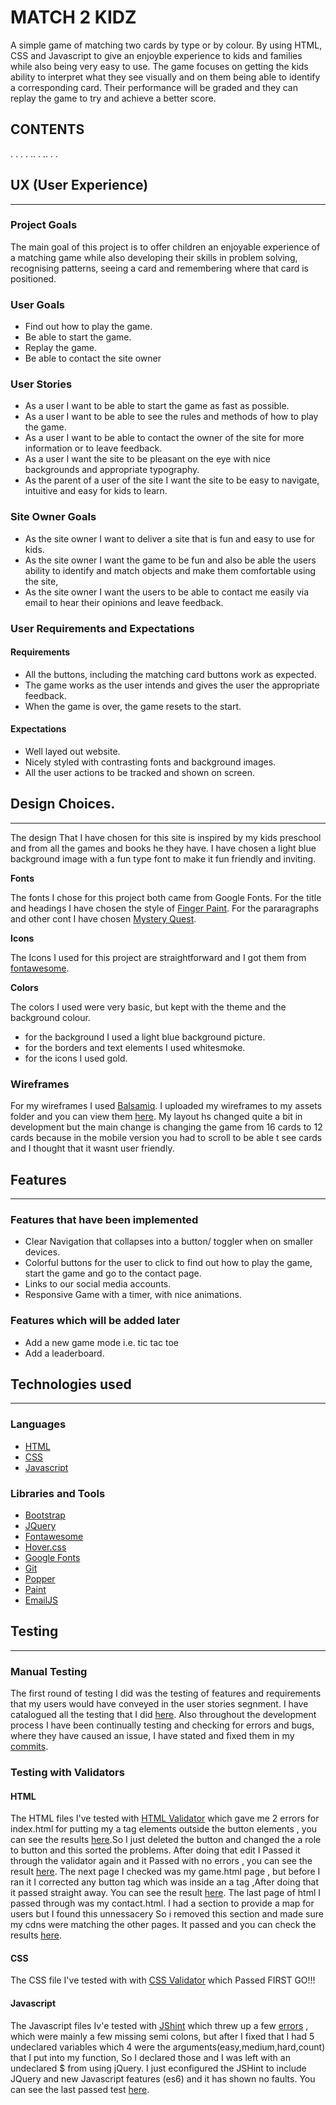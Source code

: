MATCH 2 KIDZ
===
A simple game of matching two cards by type or by colour.
By using HTML, CSS and Javascript to give an enjoyble experience
to kids and families while also being very easy to use.
 The game focuses on getting the kids ability to interpret what they
  see visually and on them being able to identify a corresponding
 card. Their performance will be graded and they can replay
  the game to try and achieve a better score.

CONTENTS
---

.
.
.
.
..
.
..
.
.


## UX (User Experience)
___

### Project Goals
The main goal of this project is to offer children an enjoyable experience 
of a matching game while also developing their skills in problem solving, recognising patterns, seeing a card and remembering 
where that card is positioned. 

### User Goals
* Find out how to play the game.
* Be able to start the game.
* Replay the game.
* Be able to contact the site owner 

### User Stories 
* As a user I want to be able to start the game as fast as possible.
* As a user I want to be able to see the rules and methods of how to play the game.
* As a user I want to be able to contact the owner of the site for more information or to leave feedback.
* As a user I want the site to be pleasant on the eye with nice backgrounds and appropriate typography.
* As the parent of a user of the site I want the site to be easy to navigate, intuitive and easy for kids to learn.

### Site Owner Goals
* As the site owner I want to deliver a site that is fun and easy to use for kids.
* As the site owner I want the game to be fun and also be able the users ability to identify and match objects and make them comfortable using the site,
* As the site owner I want the users to be able to contact me easily via email to hear their opinions and leave feedback.

### User Requirements and Expectations 
#### Requirements
* All the buttons, including the matching card buttons work as expected.
* The game works as the user intends and gives the user the appropriate feedback.
* When the game is over, the game resets to the start.

#### Expectations
* Well layed out website.
* Nicely styled with contrasting fonts and background images.
* All the user actions to be tracked and shown on screen.

## Design Choices.
---
The design That I have chosen for this site is inspired by my kids preschool 
and from all the games and books he they have.
I have chosen a light blue background image with a fun type font to make it 
fun friendly and inviting.

**Fonts**

The fonts I chose for this project both came from Google Fonts. For the title and headings I have chosen the style of [Finger Paint](https://fonts.google.com/specimen/Finger+Paint?preview.text_type=custom).
For the pararagraphs and other cont I have chosen [Mystery Quest](https://fonts.google.com/specimen/Mystery+Quest?preview.text_type=custom).

**Icons**

The Icons I used for this project are straightforward and I got them from [fontawesome](https://fontawesome.com/).

**Colors**

The colors I used were very basic, but kept with the theme and the background colour.

* for the background I used a light blue background picture.
* for the borders and text elements I used whitesmoke.
* for the icons I used gold.

### Wireframes

For my wireframes I used [Balsamiq](https://balsamiq.com/wireframes/desktop/?os=win&gclid=CjwKCAiAxp-ABhALEiwAXm6IyV8YHkGFytprKnOnoi0yGg7QpPzpo7NLGpkNpaKh5Z5ypPynFnNNEhoCKOMQAvD_BwE#).
I uploaded my wireframes to my assets folder and you can view them [here](https://github.com/Gertobin11/match2kidzgame/blob/master/assets/wireframes/wireframes.pdf).
My layout hs changed quite a bit in development but the main change is changing the game from 16 cards to 12 cards because in the mobile version 
you had to scroll to be able t see cards and I thought that it wasnt user friendly.


## Features
---
### Features that have been **implemented**
* Clear Navigation that collapses into a button/ toggler when on smaller devices.
* Colorful buttons for the user to click to find out how to play the game, start the game and go to the contact page.
* Links to our social media accounts.
* Responsive Game with a timer, with nice animations.

### Features which will be added **later**
* Add a new game mode i.e. tic tac toe
* Add a leaderboard.

## Technologies used
---
### Languages
* [HTML](https://www.w3schools.com/html/html_intro.asp)
* [CSS](https://www.w3schools.com/css/css_intro.asp)
* [Javascript](https://developer.mozilla.org/en-US/docs/Web/JavaScript)

### Libraries and Tools
* [Bootstrap](https://getbootstrap.com/)
* [JQuery](https://jquery.com/)
* [Fontawesome](https://fontawesome.com/)
* [Hover.css](https://ianlunn.github.io/Hover/)
* [Google Fonts](https://fonts.google.com/)
* [Git](https://git-scm.com/)
* [Popper](https://popper.js.org/)
* [Paint](https://support.microsoft.com/en-us/windows/get-microsoft-paint-a6b9578c-ed1c-5b09-0699-4ed8115f9aa9)
* [EmailJS](https://www.emailjs.com/)

## Testing 
---
### Manual Testing
The first round of testing I did was the testing of features and requirements that my users would have conveyed in the user stories segnment.
I have catalogued all the testing that I did [here](testing.md). Also throughout the development process I have been continually testing and 
checking for errors and bugs, where they have caused an issue, I have stated and fixed them in my [commits](https://github.com/Gertobin11/match2kidzgame/commits/master).

### Testing with Validators
#### HTML 
The HTML files I've tested with [HTML Validator](https://validator.w3.org/) which gave me 2 errors for index.html for putting my a tag elements outside the button elements , 
you can see the results [here]().So I just deleted the button and changed the a role to button and this sorted the problems. After doing that edit  I Passed it through the validator again and it Passed
 with no errors , you can see the result [here](). The next page I checked was my game.html page , but before I ran it I corrected any button tag 
 which was inside an a tag ,After doing that it passed straight away. You can see the result [here](). The last page of html I passed through was my contact.html.  I had a section 
 to provide a map for users but I found this unnessacery So i removed this section and made sure my cdns were matching the other pages.  It passed 
 and you can check the results [here]().

#### CSS
The CSS file I've tested with with [CSS Validator](http://jigsaw.w3.org/css-validator/) which Passed FIRST GO!!!

#### Javascript
The Javascript files Iv'e tested with [JShint](https://jshint.com/) which threw up a few [errors](assets/images/test-images/jshint-result-after-fixing-semi-colon-issue.png) , which were mainly a few missing semi colons,
but after I fixed that I had 5 undeclared variables which  4 were the arguments(easy,medium,hard,count) that I put into my function, So I declared those and I was left with an undeclared $ from using jQuery. I just econfigured 
the JSHint to include JQuery and new Javascript features (es6) and it has shown no faults. You can see the last passed test [here]().

